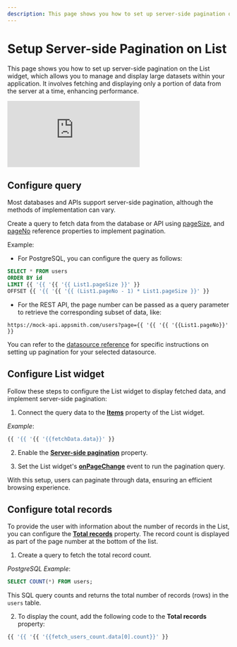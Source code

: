 ```yaml
---
description: This page shows you how to set up server-side pagination on a List widget, which allows you to manage and display large datasets within your application.
---
```

# Setup Server-side Pagination on List


This page shows you how to set up server-side pagination on the List widget, which allows you to manage and display large datasets within your application. It involves fetching and displaying only a portion of data from the server at a time, enhancing performance.


<div style={{ '{{ '{{ '{{ position: "relative", paddingBottom: "calc(50.520833333333336% + 41px)", height: "0", width: "100%" }}' }}>
  <iframe src="https://demo.arcade.software/V6vWLj9CgB3IgOjZmWlf?embed" frameborder="0" loading="lazy" webkitallowfullscreen mozallowfullscreen allowfullscreen style={{ '{{ '{{ '{{ position: "absolute", top: "0", left: "0", width: "100%", height: "100%", colorScheme: "light" }}' }} title="Appsmith | Connect Data">
  </iframe>
</div>



## Configure query

Most databases and APIs support server-side pagination, although the methods of implementation can vary.

Create a query to fetch data from the database or API using [pageSize](/reference/widgets/list#pagesize-number), and [pageNo](/reference/widgets/list#pageno-number) reference properties to implement pagination.

 

Example:

* For PostgreSQL, you can configure the query as follows:

```sql
SELECT * FROM users
ORDER BY id
LIMIT {{ '{{ '{{ '{{ List1.pageSize }}' }}
OFFSET {{ '{{ '{{ '{{ (List1.pageNo - 1) * List1.pageSize }}' }}
```

* For the REST API, the page number can be passed as a query parameter to retrieve the corresponding subset of data, like:

```api
https://mock-api.appsmith.com/users?page={{ '{{ '{{ '{{List1.pageNo}}' }}
```

You can refer to the [datasource reference](https://appsmith-docs-9z74fyp29-get-appsmith.vercel.app/connect-data/reference) for specific instructions on setting up pagination for your selected datasource.


</dd>


## Configure List widget

Follow these steps to configure the List widget to display fetched data, and implement server-side pagination:

1. Connect the query data to the [**Items**](/reference/widgets/list#items-string) property of the List widget.

 

*Example*: 

```js
{{ '{{ '{{ '{{fetchData.data}}' }}
```

</dd>

2. Enable the [**Server-side pagination**](/reference/widgets/list#server-side-pagination) property.


3. Set the List widget's [**onPageChange**](/reference/widgets/list#onpagechange) event to run the pagination query.

With this setup, users can paginate through data, ensuring an efficient browsing experience.

## Configure total records

To provide the user with information about the number of records in the List, you can configure the [**Total records**](/reference/widgets/list#total-records-number) property. The record count is displayed as part of the page number at the bottom of the list.


1. Create a query to fetch the total record count.

 

*PostgreSQL Example*:

```sql
SELECT COUNT(*) FROM users;
```

This SQL query counts and returns the total number of records (rows) in the `users` table.

</dd>

2. To display the count, add the following code to the **Total records** property:

 

```js
{{ '{{ '{{ '{{fetch_users_count.data[0].count}}' }}
```
</dd>
